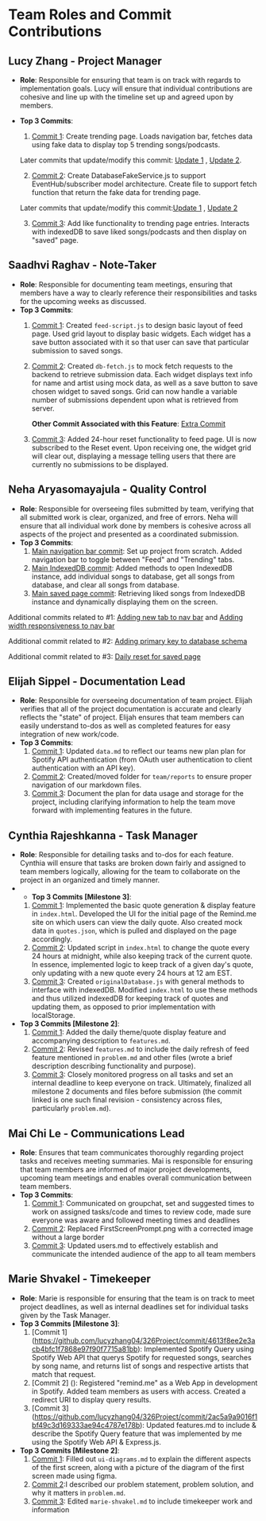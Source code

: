 # Team Roles and Commit Contributions

## Lucy Zhang - Project Manager 
- **Role**: Responsible for ensuring that team is on track with regards to implementation goals. Lucy will ensure that individual contributions are cohesive and line up with the timeline set up and agreed upon by members.
- **Top 3 Commits**:
  1. [Commit 1](https://github.com/lucyzhang04/326Project/commit/20d0ace5f7b6d82d3c91d1131f2ab873e88dc058): Create trending page. Loads navigation bar, fetches data using fake data to display top 5 trending songs/podcasts.

    Later commits that update/modify this commit: [Update 1](https://github.com/lucyzhang04/326Project/commit/f914d1e9b75108f38bc369ecb875f2ce04171848) , [Update 2](https://github.com/lucyzhang04/326Project/commit/e43f0651baf936aa57a0265118031ae4bb98d284). 

  
  2. [Commit 2](https://github.com/lucyzhang04/326Project/commit/07ecd62bbe4ad2f91c74aaf2ebe487f02bd668ed): Create DatabaseFakeService.js to support EventHub/subscriber model architecture. Create file to support fetch function that return the fake data for trending page.
  
    Later commits that update/modify this commit:[Update 1](https://github.com/lucyzhang04/326Project/commit/e43f0651baf936aa57a0265118031ae4bb98d284) , 
[Update 2](https://github.com/lucyzhang04/326Project/commit/f914d1e9b75108f38bc369ecb875f2ce04171848)


  3. [Commit 3](https://github.com/lucyzhang04/326Project/commit/f914d1e9b75108f38bc369ecb875f2ce04171848): Add like functionality to trending page entries. Interacts with indexedDB to save liked songs/podcasts and then display on "saved" page.

## Saadhvi Raghav - Note-Taker
- **Role**: Responsible for documenting team meetings, ensuring that members have a way to clearly reference their responsibilities and tasks for the upcoming weeks as discussed. 
- **Top 3 Commits**:
  1. [Commit 1](https://github.com/lucyzhang04/326Project/commit/6e28b48b03ceee9c8033ab25f29697bd78c79472): Created `feed-script.js` to design basic layout of feed page. Used grid layout to display basic widgets. Each widget has a save button associated with it so that user can save that particular submission to saved songs. 
  2. [Commit 2](https://github.com/lucyzhang04/326Project/commit/6bfffd73187d4b436f735bceed66e9206d5802cf): Created `db-fetch.js` to mock fetch requests to the backend to retrieve submission data. Each widget displays text info for name and artist using mock data, as well as a save button to save chosen widget to saved songs. Grid can now handle a variable number of submissions dependent upon what is retrieved from server. 

      **Other Commit Associated with this Feature**: [Extra Commit](https://github.com/lucyzhang04/326Project/commit/66089587988f60d7d4a9e28e5588b06c650361a4)

  3. [Commit 3](https://github.com/lucyzhang04/326Project/commit/6d46597f8473d64fee7443f2b5dba26b2e743929): Added 24-hour reset functionality to feed page. UI is now subscribed to the Reset event. Upon receiving one, the widget grid will clear out, displaying a message telling users that there are currently no submissions to be displayed. 

## Neha Aryasomayajula - Quality Control 
- **Role**: Responsible for overseeing files submitted by team, verifying that all submitted work is clear, organized, and free of errors. Neha will ensure that all individual work done by members is cohesive across all aspects of the project and presented as a coordinated submission. 
- **Top 3 Commits**:
  1.  [Main navigation bar commit](https://github.com/lucyzhang04/326Project/commit/81aa7cc46be48c9aba6ac9a04e1ed950ac695a8a): Set up project from scratch. Added navigation bar to toggle between "Feed" and "Trending" tabs.
  2.  [Main IndexedDB commit](https://github.com/lucyzhang04/326Project/commit/78a01af92d81396702b734ec877b97e3b0ed16da): Added methods to open IndexedDB instance, add individual songs to database, get all songs from database, and clear all songs from database.
  3.  [Main saved page commit](https://github.com/lucyzhang04/326Project/commit/513732f260d4e21cb40b014ad6f579f13ef3f848): Retrieving liked songs from IndexedDB instance and dynamically displaying them on the screen.
     
Additional commits related to #1:
[Adding new tab to nav bar](https://github.com/lucyzhang04/326Project/commit/f2a9400d8bd1ccccb12f1354a5c67908f7c3eaec) and [Adding width responsiveness to nav bar](https://github.com/lucyzhang04/326Project/commit/6f5247bb4f5dda19b38e108cad4c7835f2c7b292)

Additional commit related to #2: [Adding primary key to database schema](https://github.com/lucyzhang04/326Project/commit/a9e23acb865ba4bd73d683536f25c7e2272d4a32)

Additional commit related to #3: [Daily reset for saved page](https://github.com/lucyzhang04/326Project/commit/b6cf439d6988b9be38faf85d302138a62a82531f)

## Elijah Sippel - Documentation Lead
- **Role**: Responsible for overseeing documentation of team project. Elijah verifies that all of the project documentation is accurate and clearly reflects the "state" of project. Elijah ensures that team members can easily understand to-dos as well as completed features for easy integration of new work/code. 
- **Top 3 Commits**:
  1. [Commit 1](https://github.com/lucyzhang04/326Project/commit/f5aecdb38a0f25b50722f764cbb87b11d29f1976): Updated `data.md` to reflect our teams new plan plan for Spotify API authentication (from OAuth user authentication to client authentication with an API key).
  2. [Commit 2](https://github.com/lucyzhang04/326Project/commit/d2fd263c6408982cffacd38e6d3867b7ebb79ff9): Created/moved folder for `team/reports` to ensure proper navigation of our markdown files.
  3. [Commit 3](https://github.com/lucyzhang04/326Project/commit/bcef01828d09df5b240cb843decd0f1062fc3a55): Document the plan for data usage and storage for the project, including clarifying information to help the team move forward with implementing features in the future. 

## Cynthia Rajeshkanna - Task Manager 
- **Role**: Responsible for detailing tasks and to-dos for each feature. Cynthia will ensure that tasks are broken down fairly and assigned to team members logically, allowing for the team to collaborate on the project in an organized and timely manner.
- - **Top 3 Commits [Milestone 3]**:
  1. [Commit 1](https://github.com/lucyzhang04/326Project/commit/ccc49189f2763900fcca56640807afc1043c0782): Implemented the basic quote generation & display feature in `index.html`. Developed the UI for the initial page of the Remind.me site on which users can view the daily quote. Also created mock data in `quotes.json`, which is pulled and displayed on the page accordingly.
  2. [Commit 2](https://github.com/lucyzhang04/326Project/commit/a54a37dbd9e473d738376512ab191ac9d071b179): Updated script in `index.html` to change the quote every 24 hours at midnight, while also keeping track of the current quote. In essence, implemented logic to keep track of a given day's quote, only updating with a new quote every 24 hours at 12 am EST.
  3. [Commit 3](https://github.com/lucyzhang04/326Project/commit/e19a3fa4abf1f71ff7ae17ee7dc5e13b388aa618): Created `originalDatabase.js` with general methods to interface with indexedDB. Modified `index.html` to use these methods and thus utilized indexedDB for keeping track of quotes and updating them, as opposed to prior implementation with localStorage.
- **Top 3 Commits [Milestone 2]**:
  1. [Commit 1](https://github.com/lucyzhang04/326Project/commit/57dc111fa108fc483e893f14b9e8f744e2a51db9): Added the daily theme/quote display feature and accompanying description to `features.md`.
  2. [Commit 2](https://github.com/lucyzhang04/326Project/commit/eb10cbc9383eef8efe2accc1fa0106da59809e56): Revised `features.md` to include the daily refresh of feed feature mentioned in `problem.md` and other files (wrote a brief description describing functionality and purpose). 
  3. [Commit 3](https://github.com/lucyzhang04/326Project/commit/6ad6e1a9d22148850758988de9bc468f8e86af71): Closely monitored progress on all tasks and set an internal deadline to keep everyone on track. Ultimately, finalized all milestone 2 documents and files before submission (the commit linked is one such final revision - consistency across files, particularly `problem.md`).

## Mai Chi Le - Communications Lead
- **Role**: Ensures that team communicates thoroughly regarding project tasks and receives meeting summaries. Mai is responsible for ensuring that team members are informed of major project developments, upcoming team meetings and enables overall communication between team members. 
- **Top 3 Commits**:
  1. [Commit 1](): Communicated on groupchat, set and suggested times to work on assigned tasks/code and times to review code, made sure everyone was aware and followed meeting times and deadlines 
  2. [Commit 2](https://github.com/lucyzhang04/326Project/commit/ab89fade07d1cda659e2cb59c90f17506eebde5c): Replaced FirstScreenPrompt.png with a corrected image without a large border
  3. [Commit 3](https://github.com/lucyzhang04/326Project/commit/dab73481ae91a9e9e54e9ce149338812e51c980e): Updated users.md to effectively establish and communicate the intended audience of the app to all team members

## Marie Shvakel - Timekeeper
- **Role**: Marie is responsible for ensuring that the team is on track to meet project deadlines, as well as internal deadlines set for individual tasks given by the Task Manager.
- **Top 3 Commits [Milestone 3]**:
  1. [Commit 1] (https://github.com/lucyzhang04/326Project/commit/4613f8ee2e3acb4bfc1f7868e97f90f7715a81bb): Implemented Spotify Query using Spotify Web API that querys Spotify for requested songs, searches by song name, and returns list of songs and respective artists that match that request.
  2. [Commit 2] (): Registered "remind.me" as a Web App in development in Spotify. Added team members as users with access. Created a redirect URI to display query results. 
  3. [Commit 3] (https://github.com/lucyzhang04/326Project/commit/2ac5a9a9016f1bf49c3d169333ae94c4787e178b): Updated features.md to include & describe the Spotify Query feature that was implemented by me using the Spotify Web API & Express.js.
- **Top 3 Commits [Milestone 2]**:
  1. [Commit 1](https://github.com/lucyzhang04/326Project/commit/0a29e68af9bc31b76a237f0f180c646e49843342): Filled out `ui-diagrams.md` to explain the different aspects of the first screen, along with a picture of the diagram of the first screen made using figma.
  2. [Commit 2](https://github.com/lucyzhang04/326Project/commit/f818ee9323554a6c8841683ab142f76b891f4c58):I described our problem statement, problem solution, and why it matters in `problem.md`.
  3. [Commit 3](https://github.com/lucyzhang04/326Project/commit/27d275312719508b0f4037c4d6a0657357b18e25): Edited `marie-shvakel.md` to include timekeeper work and information
